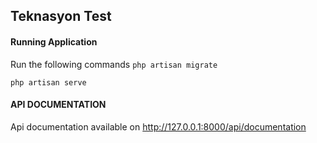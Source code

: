 ## Teknasyon Test

#### Running Application
Run the following commands
``php artisan migrate``

``php artisan serve``

#### API DOCUMENTATION
Api documentation available on http://127.0.0.1:8000/api/documentation